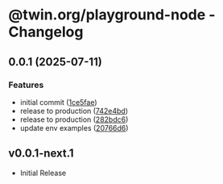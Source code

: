 # @twin.org/playground-node - Changelog

## 0.0.1 (2025-07-11)

### Features

- initial commit ([1ce5fae](https://github.com/twinfoundation/playground/commit/1ce5faeedfa7b2711f376f622f18083919f983d8))
- release to production ([742e4bd](https://github.com/twinfoundation/playground/commit/742e4bdf6fe659b6a8de3a52ab722c393ad0a328))
- release to production ([282bdc6](https://github.com/twinfoundation/playground/commit/282bdc64ef2591bad82da25b282fb23cf971124b))
- update env examples ([20766d6](https://github.com/twinfoundation/playground/commit/20766d6a1e3604ee63be4e2564f7e37852c9d593))

## v0.0.1-next.1

- Initial Release
